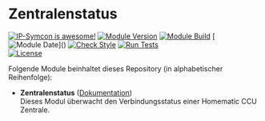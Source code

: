 # Zentralenstatus

[![IP-Symcon is awesome!](https://img.shields.io/badge/IP--Symcon-6.1-blue.svg)](https://www.symcon.de)
[![Module Version](https://img.shields.io/badge/Module_Version-1.0-blue.svg)]()
[![Module Build](https://img.shields.io/badge/Module_Build-1-blue.svg)]()
[![Module Date](https://img.shields.io/badge/Module_Date-20221019_(19.10.2022)-blue.svg)]()  
[![Check Style](https://github.com/ubittner/Zentralenstatus/workflows/Check%20Style/badge.svg)](https://github.com/ubittner/Zentralenstatus/actions)
[![Run Tests](https://github.com/ubittner/Zentralenstatus/workflows/Run%20Tests/badge.svg)](https://github.com/ubittner/Zentralenstatus/actions)  
[![License](https://img.shields.io/badge/License-CC%20BY--NC--SA%204.0-green.svg)](https://creativecommons.org/licenses/by-nc-sa/4.0/)

Folgende Module beinhaltet dieses Repository (in alphabetischer Reihenfolge):

- __Zentralenstatus__ ([Dokumentation](Zentralenstatus))  
  Dieses Modul überwacht den Verbindungsstatus einer Homematic CCU Zentrale.
